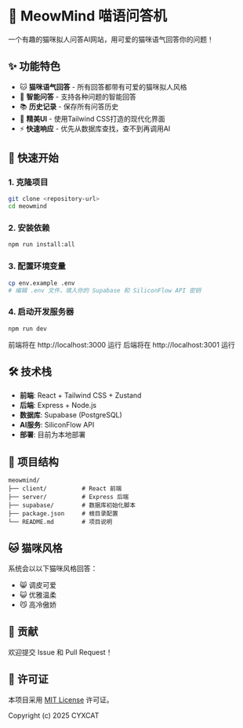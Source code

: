 # 🐾 MeowMind 喵语问答机

一个有趣的猫咪拟人问答AI网站，用可爱的猫咪语气回答你的问题！

## ✨ 功能特色

- 🐱 **猫咪语气回答** - 所有回答都带有可爱的猫咪拟人风格
- 🧠 **智能问答** - 支持各种问题的智能回答
- 📚 **历史记录** - 保存所有问答历史
- 🎨 **精美UI** - 使用Tailwind CSS打造的现代化界面
- ⚡ **快速响应** - 优先从数据库查找，查不到再调用AI

## 🚀 快速开始

### 1. 克隆项目
```bash
git clone <repository-url>
cd meowmind
```

### 2. 安装依赖
```bash
npm run install:all
```

### 3. 配置环境变量
```bash
cp env.example .env
# 编辑 .env 文件，填入你的 Supabase 和 SiliconFlow API 密钥
```

### 4. 启动开发服务器
```bash
npm run dev
```

前端将在 http://localhost:3000 运行
后端将在 http://localhost:3001 运行

## 🛠 技术栈

- **前端**: React + Tailwind CSS + Zustand
- **后端**: Express + Node.js
- **数据库**: Supabase (PostgreSQL)
- **AI服务**: SiliconFlow API
- **部署**: 目前为本地部署

## 📁 项目结构

```
meowmind/
├── client/          # React 前端
├── server/          # Express 后端
├── supabase/        # 数据库初始化脚本
├── package.json     # 根目录配置
└── README.md        # 项目说明
```

## 🐱 猫咪风格

系统会以以下猫咪风格回答：
- 😸 调皮可爱
- 😺 优雅温柔
- 😼 高冷傲娇

## 🤝 贡献

欢迎提交 Issue 和 Pull Request！

## 📄 许可证

本项目采用 [MIT License](LICENSE) 许可证。

Copyright (c) 2025 CYXCAT 